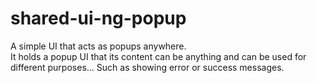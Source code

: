# shared-ui-ng-popup

A simple UI that acts as popups anywhere.  
It holds a popup UI that its content can be anything and can be used for different purposes... Such as showing error or success messages.
